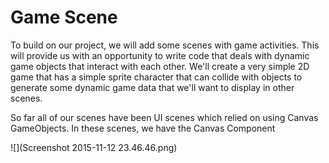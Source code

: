 # Game Scene

To build on our project, we will add some scenes with game activities.  This will provide us with an opportunity to write code that deals with dynamic game objects that interact with each other.  We'll create a very simple 2D game that has a simple sprite character that can collide with objects to generate some dynamic game data that we'll want to display in other scenes.

So far all of our scenes have been UI scenes which relied on using Canvas GameObjects.  In these scenes, we have the Canvas Component

![](Screenshot 2015-11-12 23.46.46.png)

